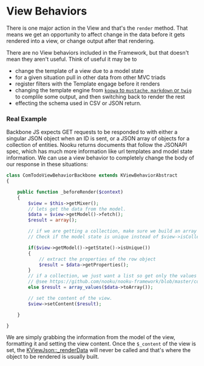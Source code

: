 # View Behaviors

There is one major action in the View and that's the `render` method. That means we get an opportunity to affect change in the data before it gets rendered into a view, or change output after that rendering.

There are no View behaviors included in the Framework, but that doesn't mean they aren't useful. Think of useful it may be to

+ change the template of a view due to a model state
+ for a given situation pull in other data from other MVC triads
+ register filters with the Template engage before it renders
+ changing the template engine from [`koowa` to `mustache`, `markdown` or `twig`](https://github.com/nooku/nooku-framework/tree/master/code/libraries/koowa/libraries/template/engine) to complile some output, and then switching back to render the rest
+ effecting the schema used in CSV or JSON return.

### Real Example

Backbone JS expects GET requests to be responded to with either a singular JSON object when an ID is sent, or a JSON array of objects for a collection of entities. Nooku returns documents that follow the JSONAPI spec, which has much more information like url templates and model state information. We can use a view behavior to completely change the body of our response in these situations:

```php
class ComTodoViewBehaviorBackbone extends KViewBehaviorAbstract
{

    public function _beforeRender($context)
    {
        $view = $this->getMixer();
        // lets get the data from the model.
        $data = $view->getModel()->fetch();
        $result = array();

        // if we are getting a collection, make sure we build an array for backbone
        // Check if the model state is unique instead of $view->isCollection(), it checks the plurality of the view. We don't want that.

        if($view->getModel()->getState()->isUnique())
        {
            // extract the properties of the row object
            $result = $data->getProperties();
        }
        // if a collection, we just want a list so get only the values of the array representation of the RowSet
        // @see https://github.com/nooku/nooku-framework/blob/master/code/libraries/koowa/libraries/database/rowset/abstract.php#L558
        else $result = array_values($data->toArray());

        // set the content of the view.
        $view->setContent($result);

    }

}
```
We are simply grabbing the information from the model of the view, formatting it and setting the view content. Once the `$_content` of the view is set, the [KViewJson::_renderData](https://github.com/nooku/nooku-framework/blob/master/code/libraries/koowa/libraries/view/json.php#L144) will never be called and that's where the object to be rendered is usually built.

